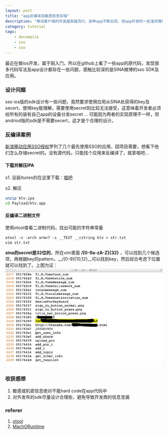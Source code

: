 ```yaml
---
layout: post
title: "app反编译及敏感信息存储"
description: "移动客户端的开发越来越流行，各种app不断出现，但app开发的一些准则慢慢被遗忘，导致各种问题app，其中信息泄漏便是一个问题。"
category: tutorial
tags:
    - decompile
    - ios
    - sso
---
```

最近在做ios开发，属于刚入门，所以在github上看了一些app的原代码，发现很多代码写法及app设计都存在一些问题，感触比较深的是SINA微博的sso SDK及应用。
### 设计问题 ###
sso ios版的sdk设计有一些问题，竟然要求使用应用从SINA处获得的key及secert，使用key能理解，需要使用secret则比较无法接受，这意味着开发者必须给所有的装有自己app的设备分发secret … 可能因为两者的实现原理不一样，但andriod版的sdk是不需要secert，这才是个合理的设计。
### 反编译案例 ###
[新浪移动应用SSO授权](https://open.weibo.com/wiki/%E7%A7%BB%E5%8A%A8%E5%BA%94%E7%94%A8SSO%E6%8E%88%E6%9D%83)罗列了几个最先使用SSO的应用，因项目需要，想看下他们怎么存储secret的。没有源代码，只能找个应用来反编译了，就拿唱吧…

#### 下载并解压IPA ####
s1. 没装itunes的在这里下载：[唱吧](https://www.appifan.com/app-509885060.html)

s2. 解压

``` bash
unzip ktv.ipa
cd Payload/ktv.app
```

#### 反编译二进制文件 ####
使用otool查看二进制代码，找出可能的字符串常量

```
otool -v -arch armv7 -s __TEXT __cstring ktv > str.txt
vim str.txt
```

**sina的secret是32位的**，所在vim里面 __/[0-9a-zA-Z]\{32}__ ，可以找到几个候选项，再根据key的pattern，__/[0-9]\{10,12}__可以找到key，然后综合考虑下位置就可以找到了。上图为证：
![账号信息](/images/ktv_crake_vim.png)


### 收获感想 ###
1. 敏感或机密信息绝对不能hard code在app代码中
2. 对外发布的sdk尽量设计合理些，避免导致开发商的信息泄漏

### referer ###
1. [otool](https://developer.apple.com/library/mac/#documentation/Darwin/Reference/ManPages/man1/otool.1.html)
2. [MachORuntime](https://developer.apple.com/library/mac/#documentation/DeveloperTools/Conceptual/MachORuntime/Reference/reference.html)
